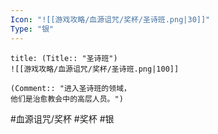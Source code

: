 ```yaml
---
Icon: "![[游戏攻略/血源诅咒/奖杯/圣诗班.png|30]]"
Type: "银"
---
```

```ad-common-silver-trophy
title: (Title:: "圣诗班")
![[游戏攻略/血源诅咒/奖杯/圣诗班.png|100]]

(Comment:: "进入圣诗班的领域，
他们是治愈教会中的高层人员。")
```

#血源诅咒/奖杯 #奖杯 #银
